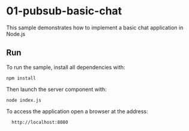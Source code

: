 # 01-pubsub-basic-chat

This sample demonstrates how to implement a basic chat application in Node.js

## Run

To run the sample, install all dependencies with:

```shell script
npm install
```

Then launch the server component with:

```shell script
node index.js
```

To access the application open a browser at the address:

```
  http://localhost:8080
```
